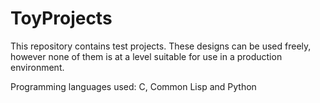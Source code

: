 # ToyProjects
This repository contains test projects. These designs can be used freely, however none of them is at a level suitable for use in a production environment.

Programming languages ​​used: C, Common Lisp and Python


